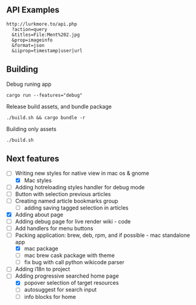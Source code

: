 ## API Examples
```
http://lurkmore.to/api.php
  ?action=query
  &titles=File:Ment%202.jpg
  &prop=imageinfo
  &format=json
  &iiprop=timestamp|user|url
```

## Building
Debug runing app
```
cargo run --features="debug"
```

Release build assets, and bundle package
```
./build.sh && cargo bundle -r
```

Building only assets
```
./build.sh
```

## Next features
- [ ] Writing new styles for native view in mac os & gnome
  - [x] Mac styles
- [ ] Adding hotreloading styles handler for debug mode
- [ ] Button with selection previous articles
- [ ] Creating named article bookmarks group
  - [ ] adding saving tagged selection in articles
- [x] Adding about page
- [ ] Adding debug page for live render wiki - code 
- [ ] Add handlers for menu buttons
- [ ] Packing application: brew, deb, rpm, and if possible - mac standalone app
  - [x] mac package
  - [ ] mac brew cask package with theme 
  - [ ] fix bug with call python wikicode parser
- [ ] Adding i18n to project
- [ ] Adding progressive searched home page
  - [x] popover selection of target resources
  - [ ] autosuggest for search input
  - [ ] info blocks for home